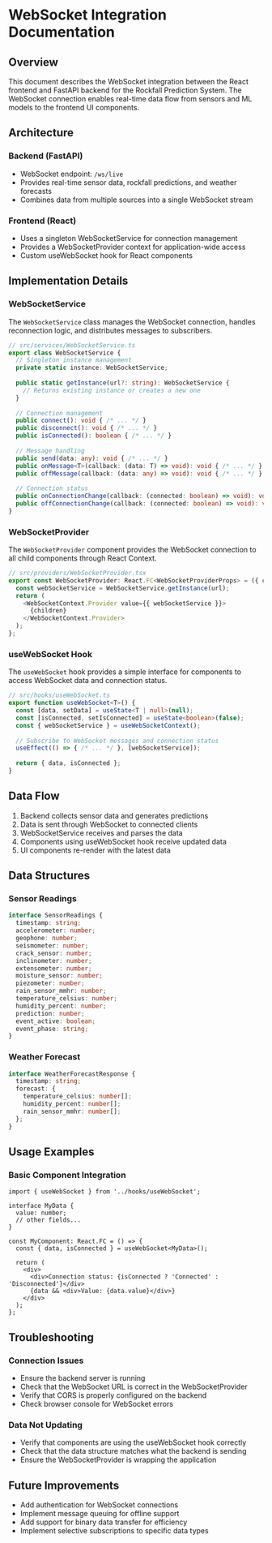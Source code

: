 # WebSocket Integration Documentation

## Overview

This document describes the WebSocket integration between the React frontend and FastAPI backend for the Rockfall Prediction System. The WebSocket connection enables real-time data flow from sensors and ML models to the frontend UI components.

## Architecture

### Backend (FastAPI)

- WebSocket endpoint: `/ws/live`
- Provides real-time sensor data, rockfall predictions, and weather forecasts
- Combines data from multiple sources into a single WebSocket stream

### Frontend (React)

- Uses a singleton WebSocketService for connection management
- Provides a WebSocketProvider context for application-wide access
- Custom useWebSocket hook for React components

## Implementation Details

### WebSocketService

The `WebSocketService` class manages the WebSocket connection, handles reconnection logic, and distributes messages to subscribers.

```typescript
// src/services/WebSocketService.ts
export class WebSocketService {
  // Singleton instance management
  private static instance: WebSocketService;
  
  public static getInstance(url?: string): WebSocketService {
    // Returns existing instance or creates a new one
  }
  
  // Connection management
  public connect(): void { /* ... */ }
  public disconnect(): void { /* ... */ }
  public isConnected(): boolean { /* ... */ }
  
  // Message handling
  public send(data: any): void { /* ... */ }
  public onMessage<T>(callback: (data: T) => void): void { /* ... */ }
  public offMessage(callback: (data: any) => void): void { /* ... */ }
  
  // Connection status
  public onConnectionChange(callback: (connected: boolean) => void): void { /* ... */ }
  public offConnectionChange(callback: (connected: boolean) => void): void { /* ... */ }
}
```

### WebSocketProvider

The `WebSocketProvider` component provides the WebSocket connection to all child components through React Context.

```typescript
// src/providers/WebSocketProvider.tsx
export const WebSocketProvider: React.FC<WebSocketProviderProps> = ({ children, url }) => {
  const webSocketService = WebSocketService.getInstance(url);
  return (
    <WebSocketContext.Provider value={{ webSocketService }}>
      {children}
    </WebSocketContext.Provider>
  );
};
```

### useWebSocket Hook

The `useWebSocket` hook provides a simple interface for components to access WebSocket data and connection status.

```typescript
// src/hooks/useWebSocket.ts
export function useWebSocket<T>() {
  const [data, setData] = useState<T | null>(null);
  const [isConnected, setIsConnected] = useState<boolean>(false);
  const { webSocketService } = useWebSocketContext();
  
  // Subscribe to WebSocket messages and connection status
  useEffect(() => { /* ... */ }, [webSocketService]);
  
  return { data, isConnected };
}
```

## Data Flow

1. Backend collects sensor data and generates predictions
2. Data is sent through WebSocket to connected clients
3. WebSocketService receives and parses the data
4. Components using useWebSocket hook receive updated data
5. UI components re-render with the latest data

## Data Structures

### Sensor Readings

```typescript
interface SensorReadings {
  timestamp: string;
  accelerometer: number;
  geophone: number;
  seismometer: number;
  crack_sensor: number;
  inclinometer: number;
  extensometer: number;
  moisture_sensor: number;
  piezometer: number;
  rain_sensor_mmhr: number;
  temperature_celsius: number;
  humidity_percent: number;
  prediction: number;
  event_active: boolean;
  event_phase: string;
}
```

### Weather Forecast

```typescript
interface WeatherForecastResponse {
  timestamp: string;
  forecast: {
    temperature_celsius: number[];
    humidity_percent: number[];
    rain_sensor_mmhr: number[];
  };
}
```

## Usage Examples

### Basic Component Integration

```tsx
import { useWebSocket } from '../hooks/useWebSocket';

interface MyData {
  value: number;
  // other fields...
}

const MyComponent: React.FC = () => {
  const { data, isConnected } = useWebSocket<MyData>();
  
  return (
    <div>
      <div>Connection status: {isConnected ? 'Connected' : 'Disconnected'}</div>
      {data && <div>Value: {data.value}</div>}
    </div>
  );
};
```

## Troubleshooting

### Connection Issues

- Ensure the backend server is running
- Check that the WebSocket URL is correct in the WebSocketProvider
- Verify that CORS is properly configured on the backend
- Check browser console for WebSocket errors

### Data Not Updating

- Verify that components are using the useWebSocket hook correctly
- Check that the data structure matches what the backend is sending
- Ensure the WebSocketProvider is wrapping the application

## Future Improvements

- Add authentication for WebSocket connections
- Implement message queuing for offline support
- Add support for binary data transfer for efficiency
- Implement selective subscriptions to specific data types